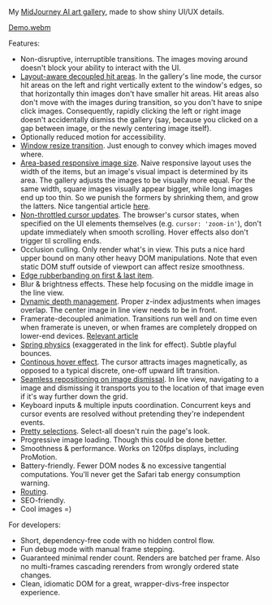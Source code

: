 My [MidJourney AI art gallery](chenglou.me), made to show shiny UI/UX details.

[Demo.webm](https://user-images.githubusercontent.com/1909539/205438543-65753f9d-d503-48e5-8b68-a99547763739.webm)

Features:
- Non-disruptive, interruptible transitions. The images moving around doesn't block your ability to interact with the UI.
- [Layout-aware decoupled hit areas](https://user-images.githubusercontent.com/1909539/205439668-4091af7e-e041-4e75-9158-a96f78b92a4d.mp4). In the gallery's line mode, the cursor hit areas on the left and right vertically extent to the window's edges, so that horizontally thin images don't have smaller hit areas. Hit areas also don't move with the images during transition, so you don't have to snipe click images. Consequently, rapidly clicking the left or right image doesn't accidentally dismiss the gallery (say, because you clicked on a gap between image, or the newly centering image itself).
- Optionally reduced motion for accessibility.
- [Window resize transition](https://user-images.githubusercontent.com/1909539/205439405-64eadb21-1ae0-45b5-9e75-4f7433a5dccd.mp4). Just enough to convey which images moved where.
- [Area-based responsive image size](https://user-images.githubusercontent.com/1909539/205439313-abd223dc-2d8c-4507-a46a-c56dd9f349fc.mp4). Naive responsive layout uses the width of the items, but an image's visual impact is determined by its area. The gallery adjusts the images to be visually more equal. For the same width, square images visually appear bigger, while long images end up too thin. So we punish the formers by shrinking them, and grow the latters. Nice tangential article [here](https://www.dreamerux.com/articles/n2zhrp9ikfx2boypip3r2r9mhfy0um).
- [Non-throttled cursor updates](https://user-images.githubusercontent.com/1909539/205441234-16212aff-547b-4914-af0a-6d036d2980d2.mp4). The browser's cursor states, when specified on the UI elements themselves (e.g. `cursor: 'zoom-in'`), don't update immediately when smooth scrolling. Hover effects also don't trigger til scrolling ends.
- Occlusion culling. Only render what's in view. This puts a nice hard upper bound on many other heavy DOM manipulations. Note that even static DOM stuff outside of viewport can affect resize smoothness.
- [Edge rubberbanding on first & last item](https://user-images.githubusercontent.com/1909539/205441222-d9868ba9-a37e-416e-b8b4-6a2068a1f200.mp4).
- Blur & brightness effects. These help focusing on the middle image in the line view.
- [Dynamic depth management](https://user-images.githubusercontent.com/1909539/205441211-395f0cf0-0ac0-45ec-bf9d-ea5a9552ce08.mp4). Proper z-index adjustments when images overlap. The center image in line view needs to be in front.
- Framerate-decoupled animation. Transitions run well and on time even when framerate is uneven, or when frames are completely dropped on lower-end devices. [Relevant article](https://www.kirupa.com/animations/fixing_frame_rate_for_consistent_animations.htm)
- [Spring physics](https://user-images.githubusercontent.com/1909539/205441228-ff0c796e-6f2e-4d75-bb22-c0909a7ecaeb.mp4) (exaggerated in the link for effect). Subtle playful bounces.
- [Continous hover effect](https://user-images.githubusercontent.com/1909539/205441206-194020e3-a212-411b-85e2-d9948c28c4f4.mp4). The cursor attracts images magnetically, as opposed to a typical discrete, one-off upward lift transition.
- [Seamless repositioning on image dismissal](https://user-images.githubusercontent.com/1909539/205441236-6ad32a2b-b4e2-4f67-8543-795bc0ddae42.mp4). In line view, navigating to a image and dismissing it transports you to the location of that image even if it's way further down the grid.
- Keyboard inputs & multiple inputs coordination. Concurrent keys and cursor events are resolved without pretending they're independent events.
- [Pretty selections](https://user-images.githubusercontent.com/1909539/205440816-ff666880-1acb-4ece-b548-51ad8b3af434.png). Select-all doesn't ruin the page's look.
- Progressive image loading. Though this could be done better.
- Smoothness & performance. Works on 120fps displays, including ProMotion.
- Battery-friendly. Fewer DOM nodes & no excessive tangential computations. You'll never get the Safari tab energy consumption warning.
- [Routing](https://user-images.githubusercontent.com/1909539/205443837-f55896f5-6766-4890-9e26-44465150dbf5.mp4).
- SEO-friendly.
- Cool images =)

For developers:
- Short, dependency-free code with no hidden control flow.
- Fun debug mode with manual frame stepping.
- Guaranteed minimal render count. Renders are batched per frame. Also no multi-frames cascading rerenders from wrongly ordered state changes.
- Clean, idiomatic DOM for a great, wrapper-divs-free inspector experience.
